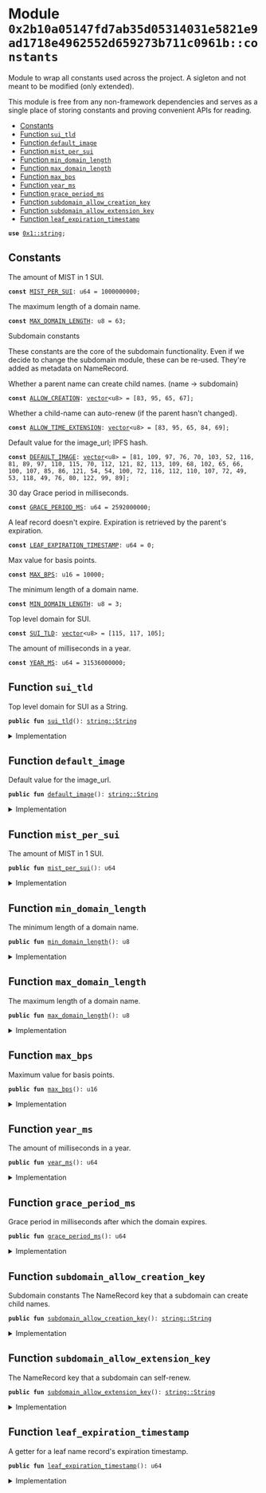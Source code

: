 
<a name="0x2b10a05147fd7ab35d05314031e5821e9ad1718e4962552d659273b711c0961b_constants"></a>

# Module `0x2b10a05147fd7ab35d05314031e5821e9ad1718e4962552d659273b711c0961b::constants`

Module to wrap all constants used across the project. A sigleton and not
meant to be modified (only extended).

This module is free from any non-framework dependencies and serves as a
single place of storing constants and proving convenient APIs for reading.


-  [Constants](#@Constants_0)
-  [Function `sui_tld`](#0x2b10a05147fd7ab35d05314031e5821e9ad1718e4962552d659273b711c0961b_constants_sui_tld)
-  [Function `default_image`](#0x2b10a05147fd7ab35d05314031e5821e9ad1718e4962552d659273b711c0961b_constants_default_image)
-  [Function `mist_per_sui`](#0x2b10a05147fd7ab35d05314031e5821e9ad1718e4962552d659273b711c0961b_constants_mist_per_sui)
-  [Function `min_domain_length`](#0x2b10a05147fd7ab35d05314031e5821e9ad1718e4962552d659273b711c0961b_constants_min_domain_length)
-  [Function `max_domain_length`](#0x2b10a05147fd7ab35d05314031e5821e9ad1718e4962552d659273b711c0961b_constants_max_domain_length)
-  [Function `max_bps`](#0x2b10a05147fd7ab35d05314031e5821e9ad1718e4962552d659273b711c0961b_constants_max_bps)
-  [Function `year_ms`](#0x2b10a05147fd7ab35d05314031e5821e9ad1718e4962552d659273b711c0961b_constants_year_ms)
-  [Function `grace_period_ms`](#0x2b10a05147fd7ab35d05314031e5821e9ad1718e4962552d659273b711c0961b_constants_grace_period_ms)
-  [Function `subdomain_allow_creation_key`](#0x2b10a05147fd7ab35d05314031e5821e9ad1718e4962552d659273b711c0961b_constants_subdomain_allow_creation_key)
-  [Function `subdomain_allow_extension_key`](#0x2b10a05147fd7ab35d05314031e5821e9ad1718e4962552d659273b711c0961b_constants_subdomain_allow_extension_key)
-  [Function `leaf_expiration_timestamp`](#0x2b10a05147fd7ab35d05314031e5821e9ad1718e4962552d659273b711c0961b_constants_leaf_expiration_timestamp)


<pre><code><b>use</b> <a href="dependencies/move-stdlib/string.md#0x1_string">0x1::string</a>;
</code></pre>



<a name="@Constants_0"></a>

## Constants


<a name="0x2b10a05147fd7ab35d05314031e5821e9ad1718e4962552d659273b711c0961b_constants_MIST_PER_SUI"></a>

The amount of MIST in 1 SUI.


<pre><code><b>const</b> <a href="constants.md#0x2b10a05147fd7ab35d05314031e5821e9ad1718e4962552d659273b711c0961b_constants_MIST_PER_SUI">MIST_PER_SUI</a>: u64 = 1000000000;
</code></pre>



<a name="0x2b10a05147fd7ab35d05314031e5821e9ad1718e4962552d659273b711c0961b_constants_MAX_DOMAIN_LENGTH"></a>

The maximum length of a domain name.


<pre><code><b>const</b> <a href="constants.md#0x2b10a05147fd7ab35d05314031e5821e9ad1718e4962552d659273b711c0961b_constants_MAX_DOMAIN_LENGTH">MAX_DOMAIN_LENGTH</a>: u8 = 63;
</code></pre>



<a name="0x2b10a05147fd7ab35d05314031e5821e9ad1718e4962552d659273b711c0961b_constants_ALLOW_CREATION"></a>

Subdomain constants

These constants are the core of the subdomain functionality.
Even if we decide to change the subdomain module, these can
be re-used. They're added as metadata on NameRecord.

Whether a parent name can create child names. (name -> subdomain)


<pre><code><b>const</b> <a href="constants.md#0x2b10a05147fd7ab35d05314031e5821e9ad1718e4962552d659273b711c0961b_constants_ALLOW_CREATION">ALLOW_CREATION</a>: <a href="dependencies/move-stdlib/vector.md#0x1_vector">vector</a>&lt;u8&gt; = [83, 95, 65, 67];
</code></pre>



<a name="0x2b10a05147fd7ab35d05314031e5821e9ad1718e4962552d659273b711c0961b_constants_ALLOW_TIME_EXTENSION"></a>

Whether a child-name can auto-renew (if the parent hasn't changed).


<pre><code><b>const</b> <a href="constants.md#0x2b10a05147fd7ab35d05314031e5821e9ad1718e4962552d659273b711c0961b_constants_ALLOW_TIME_EXTENSION">ALLOW_TIME_EXTENSION</a>: <a href="dependencies/move-stdlib/vector.md#0x1_vector">vector</a>&lt;u8&gt; = [83, 95, 65, 84, 69];
</code></pre>



<a name="0x2b10a05147fd7ab35d05314031e5821e9ad1718e4962552d659273b711c0961b_constants_DEFAULT_IMAGE"></a>

Default value for the image_url; IPFS hash.


<pre><code><b>const</b> <a href="constants.md#0x2b10a05147fd7ab35d05314031e5821e9ad1718e4962552d659273b711c0961b_constants_DEFAULT_IMAGE">DEFAULT_IMAGE</a>: <a href="dependencies/move-stdlib/vector.md#0x1_vector">vector</a>&lt;u8&gt; = [81, 109, 97, 76, 70, 103, 52, 116, 81, 89, 97, 110, 115, 70, 112, 121, 82, 113, 109, 68, 102, 65, 66, 100, 107, 85, 86, 121, 54, 54, 100, 72, 116, 112, 110, 107, 72, 49, 53, 118, 49, 76, 80, 122, 99, 89];
</code></pre>



<a name="0x2b10a05147fd7ab35d05314031e5821e9ad1718e4962552d659273b711c0961b_constants_GRACE_PERIOD_MS"></a>

30 day Grace period in milliseconds.


<pre><code><b>const</b> <a href="constants.md#0x2b10a05147fd7ab35d05314031e5821e9ad1718e4962552d659273b711c0961b_constants_GRACE_PERIOD_MS">GRACE_PERIOD_MS</a>: u64 = 2592000000;
</code></pre>



<a name="0x2b10a05147fd7ab35d05314031e5821e9ad1718e4962552d659273b711c0961b_constants_LEAF_EXPIRATION_TIMESTAMP"></a>

A leaf record doesn't expire. Expiration is retrieved by the parent's expiration.


<pre><code><b>const</b> <a href="constants.md#0x2b10a05147fd7ab35d05314031e5821e9ad1718e4962552d659273b711c0961b_constants_LEAF_EXPIRATION_TIMESTAMP">LEAF_EXPIRATION_TIMESTAMP</a>: u64 = 0;
</code></pre>



<a name="0x2b10a05147fd7ab35d05314031e5821e9ad1718e4962552d659273b711c0961b_constants_MAX_BPS"></a>

Max value for basis points.


<pre><code><b>const</b> <a href="constants.md#0x2b10a05147fd7ab35d05314031e5821e9ad1718e4962552d659273b711c0961b_constants_MAX_BPS">MAX_BPS</a>: u16 = 10000;
</code></pre>



<a name="0x2b10a05147fd7ab35d05314031e5821e9ad1718e4962552d659273b711c0961b_constants_MIN_DOMAIN_LENGTH"></a>

The minimum length of a domain name.


<pre><code><b>const</b> <a href="constants.md#0x2b10a05147fd7ab35d05314031e5821e9ad1718e4962552d659273b711c0961b_constants_MIN_DOMAIN_LENGTH">MIN_DOMAIN_LENGTH</a>: u8 = 3;
</code></pre>



<a name="0x2b10a05147fd7ab35d05314031e5821e9ad1718e4962552d659273b711c0961b_constants_SUI_TLD"></a>

Top level domain for SUI.


<pre><code><b>const</b> <a href="constants.md#0x2b10a05147fd7ab35d05314031e5821e9ad1718e4962552d659273b711c0961b_constants_SUI_TLD">SUI_TLD</a>: <a href="dependencies/move-stdlib/vector.md#0x1_vector">vector</a>&lt;u8&gt; = [115, 117, 105];
</code></pre>



<a name="0x2b10a05147fd7ab35d05314031e5821e9ad1718e4962552d659273b711c0961b_constants_YEAR_MS"></a>

The amount of milliseconds in a year.


<pre><code><b>const</b> <a href="constants.md#0x2b10a05147fd7ab35d05314031e5821e9ad1718e4962552d659273b711c0961b_constants_YEAR_MS">YEAR_MS</a>: u64 = 31536000000;
</code></pre>



<a name="0x2b10a05147fd7ab35d05314031e5821e9ad1718e4962552d659273b711c0961b_constants_sui_tld"></a>

## Function `sui_tld`

Top level domain for SUI as a String.


<pre><code><b>public</b> <b>fun</b> <a href="constants.md#0x2b10a05147fd7ab35d05314031e5821e9ad1718e4962552d659273b711c0961b_constants_sui_tld">sui_tld</a>(): <a href="dependencies/move-stdlib/string.md#0x1_string_String">string::String</a>
</code></pre>



<details>
<summary>Implementation</summary>


<pre><code><b>public</b> <b>fun</b> <a href="constants.md#0x2b10a05147fd7ab35d05314031e5821e9ad1718e4962552d659273b711c0961b_constants_sui_tld">sui_tld</a>(): String { utf8(<a href="constants.md#0x2b10a05147fd7ab35d05314031e5821e9ad1718e4962552d659273b711c0961b_constants_SUI_TLD">SUI_TLD</a>) }
</code></pre>



</details>

<a name="0x2b10a05147fd7ab35d05314031e5821e9ad1718e4962552d659273b711c0961b_constants_default_image"></a>

## Function `default_image`

Default value for the image_url.


<pre><code><b>public</b> <b>fun</b> <a href="constants.md#0x2b10a05147fd7ab35d05314031e5821e9ad1718e4962552d659273b711c0961b_constants_default_image">default_image</a>(): <a href="dependencies/move-stdlib/string.md#0x1_string_String">string::String</a>
</code></pre>



<details>
<summary>Implementation</summary>


<pre><code><b>public</b> <b>fun</b> <a href="constants.md#0x2b10a05147fd7ab35d05314031e5821e9ad1718e4962552d659273b711c0961b_constants_default_image">default_image</a>(): String { utf8(<a href="constants.md#0x2b10a05147fd7ab35d05314031e5821e9ad1718e4962552d659273b711c0961b_constants_DEFAULT_IMAGE">DEFAULT_IMAGE</a>) }
</code></pre>



</details>

<a name="0x2b10a05147fd7ab35d05314031e5821e9ad1718e4962552d659273b711c0961b_constants_mist_per_sui"></a>

## Function `mist_per_sui`

The amount of MIST in 1 SUI.


<pre><code><b>public</b> <b>fun</b> <a href="constants.md#0x2b10a05147fd7ab35d05314031e5821e9ad1718e4962552d659273b711c0961b_constants_mist_per_sui">mist_per_sui</a>(): u64
</code></pre>



<details>
<summary>Implementation</summary>


<pre><code><b>public</b> <b>fun</b> <a href="constants.md#0x2b10a05147fd7ab35d05314031e5821e9ad1718e4962552d659273b711c0961b_constants_mist_per_sui">mist_per_sui</a>(): u64 { <a href="constants.md#0x2b10a05147fd7ab35d05314031e5821e9ad1718e4962552d659273b711c0961b_constants_MIST_PER_SUI">MIST_PER_SUI</a> }
</code></pre>



</details>

<a name="0x2b10a05147fd7ab35d05314031e5821e9ad1718e4962552d659273b711c0961b_constants_min_domain_length"></a>

## Function `min_domain_length`

The minimum length of a domain name.


<pre><code><b>public</b> <b>fun</b> <a href="constants.md#0x2b10a05147fd7ab35d05314031e5821e9ad1718e4962552d659273b711c0961b_constants_min_domain_length">min_domain_length</a>(): u8
</code></pre>



<details>
<summary>Implementation</summary>


<pre><code><b>public</b> <b>fun</b> <a href="constants.md#0x2b10a05147fd7ab35d05314031e5821e9ad1718e4962552d659273b711c0961b_constants_min_domain_length">min_domain_length</a>(): u8 { <a href="constants.md#0x2b10a05147fd7ab35d05314031e5821e9ad1718e4962552d659273b711c0961b_constants_MIN_DOMAIN_LENGTH">MIN_DOMAIN_LENGTH</a> }
</code></pre>



</details>

<a name="0x2b10a05147fd7ab35d05314031e5821e9ad1718e4962552d659273b711c0961b_constants_max_domain_length"></a>

## Function `max_domain_length`

The maximum length of a domain name.


<pre><code><b>public</b> <b>fun</b> <a href="constants.md#0x2b10a05147fd7ab35d05314031e5821e9ad1718e4962552d659273b711c0961b_constants_max_domain_length">max_domain_length</a>(): u8
</code></pre>



<details>
<summary>Implementation</summary>


<pre><code><b>public</b> <b>fun</b> <a href="constants.md#0x2b10a05147fd7ab35d05314031e5821e9ad1718e4962552d659273b711c0961b_constants_max_domain_length">max_domain_length</a>(): u8 { <a href="constants.md#0x2b10a05147fd7ab35d05314031e5821e9ad1718e4962552d659273b711c0961b_constants_MAX_DOMAIN_LENGTH">MAX_DOMAIN_LENGTH</a> }
</code></pre>



</details>

<a name="0x2b10a05147fd7ab35d05314031e5821e9ad1718e4962552d659273b711c0961b_constants_max_bps"></a>

## Function `max_bps`

Maximum value for basis points.


<pre><code><b>public</b> <b>fun</b> <a href="constants.md#0x2b10a05147fd7ab35d05314031e5821e9ad1718e4962552d659273b711c0961b_constants_max_bps">max_bps</a>(): u16
</code></pre>



<details>
<summary>Implementation</summary>


<pre><code><b>public</b> <b>fun</b> <a href="constants.md#0x2b10a05147fd7ab35d05314031e5821e9ad1718e4962552d659273b711c0961b_constants_max_bps">max_bps</a>(): u16 { <a href="constants.md#0x2b10a05147fd7ab35d05314031e5821e9ad1718e4962552d659273b711c0961b_constants_MAX_BPS">MAX_BPS</a> }
</code></pre>



</details>

<a name="0x2b10a05147fd7ab35d05314031e5821e9ad1718e4962552d659273b711c0961b_constants_year_ms"></a>

## Function `year_ms`

The amount of milliseconds in a year.


<pre><code><b>public</b> <b>fun</b> <a href="constants.md#0x2b10a05147fd7ab35d05314031e5821e9ad1718e4962552d659273b711c0961b_constants_year_ms">year_ms</a>(): u64
</code></pre>



<details>
<summary>Implementation</summary>


<pre><code><b>public</b> <b>fun</b> <a href="constants.md#0x2b10a05147fd7ab35d05314031e5821e9ad1718e4962552d659273b711c0961b_constants_year_ms">year_ms</a>(): u64 { <a href="constants.md#0x2b10a05147fd7ab35d05314031e5821e9ad1718e4962552d659273b711c0961b_constants_YEAR_MS">YEAR_MS</a> }
</code></pre>



</details>

<a name="0x2b10a05147fd7ab35d05314031e5821e9ad1718e4962552d659273b711c0961b_constants_grace_period_ms"></a>

## Function `grace_period_ms`

Grace period in milliseconds after which the domain expires.


<pre><code><b>public</b> <b>fun</b> <a href="constants.md#0x2b10a05147fd7ab35d05314031e5821e9ad1718e4962552d659273b711c0961b_constants_grace_period_ms">grace_period_ms</a>(): u64
</code></pre>



<details>
<summary>Implementation</summary>


<pre><code><b>public</b> <b>fun</b> <a href="constants.md#0x2b10a05147fd7ab35d05314031e5821e9ad1718e4962552d659273b711c0961b_constants_grace_period_ms">grace_period_ms</a>(): u64 { <a href="constants.md#0x2b10a05147fd7ab35d05314031e5821e9ad1718e4962552d659273b711c0961b_constants_GRACE_PERIOD_MS">GRACE_PERIOD_MS</a> }
</code></pre>



</details>

<a name="0x2b10a05147fd7ab35d05314031e5821e9ad1718e4962552d659273b711c0961b_constants_subdomain_allow_creation_key"></a>

## Function `subdomain_allow_creation_key`

Subdomain constants
The NameRecord key that a subdomain can create child names.


<pre><code><b>public</b> <b>fun</b> <a href="constants.md#0x2b10a05147fd7ab35d05314031e5821e9ad1718e4962552d659273b711c0961b_constants_subdomain_allow_creation_key">subdomain_allow_creation_key</a>(): <a href="dependencies/move-stdlib/string.md#0x1_string_String">string::String</a>
</code></pre>



<details>
<summary>Implementation</summary>


<pre><code><b>public</b> <b>fun</b> <a href="constants.md#0x2b10a05147fd7ab35d05314031e5821e9ad1718e4962552d659273b711c0961b_constants_subdomain_allow_creation_key">subdomain_allow_creation_key</a>(): String{ utf8(<a href="constants.md#0x2b10a05147fd7ab35d05314031e5821e9ad1718e4962552d659273b711c0961b_constants_ALLOW_CREATION">ALLOW_CREATION</a>) }
</code></pre>



</details>

<a name="0x2b10a05147fd7ab35d05314031e5821e9ad1718e4962552d659273b711c0961b_constants_subdomain_allow_extension_key"></a>

## Function `subdomain_allow_extension_key`

The NameRecord key that a subdomain can self-renew.


<pre><code><b>public</b> <b>fun</b> <a href="constants.md#0x2b10a05147fd7ab35d05314031e5821e9ad1718e4962552d659273b711c0961b_constants_subdomain_allow_extension_key">subdomain_allow_extension_key</a>(): <a href="dependencies/move-stdlib/string.md#0x1_string_String">string::String</a>
</code></pre>



<details>
<summary>Implementation</summary>


<pre><code><b>public</b> <b>fun</b> <a href="constants.md#0x2b10a05147fd7ab35d05314031e5821e9ad1718e4962552d659273b711c0961b_constants_subdomain_allow_extension_key">subdomain_allow_extension_key</a>(): String{ utf8(<a href="constants.md#0x2b10a05147fd7ab35d05314031e5821e9ad1718e4962552d659273b711c0961b_constants_ALLOW_TIME_EXTENSION">ALLOW_TIME_EXTENSION</a>) }
</code></pre>



</details>

<a name="0x2b10a05147fd7ab35d05314031e5821e9ad1718e4962552d659273b711c0961b_constants_leaf_expiration_timestamp"></a>

## Function `leaf_expiration_timestamp`

A getter for a leaf name record's expiration timestamp.


<pre><code><b>public</b> <b>fun</b> <a href="constants.md#0x2b10a05147fd7ab35d05314031e5821e9ad1718e4962552d659273b711c0961b_constants_leaf_expiration_timestamp">leaf_expiration_timestamp</a>(): u64
</code></pre>



<details>
<summary>Implementation</summary>


<pre><code><b>public</b> <b>fun</b> <a href="constants.md#0x2b10a05147fd7ab35d05314031e5821e9ad1718e4962552d659273b711c0961b_constants_leaf_expiration_timestamp">leaf_expiration_timestamp</a>(): u64 { <a href="constants.md#0x2b10a05147fd7ab35d05314031e5821e9ad1718e4962552d659273b711c0961b_constants_LEAF_EXPIRATION_TIMESTAMP">LEAF_EXPIRATION_TIMESTAMP</a> }
</code></pre>



</details>

